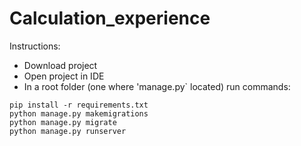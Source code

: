 # Calculation_experience
Instructions:
- Download project 
- Open project in IDE
- In a root folder (one where 'manage.py` located) run commands:  

```
pip install -r requirements.txt
python manage.py makemigrations
python manage.py migrate
python manage.py runserver
```
